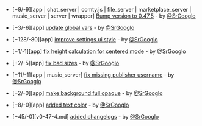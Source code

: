 * [+9/-9][app | chat_server | comty.js | file_server | marketplace_server | music_server | server | wrapper] [Bump version to 0.47.5](https://github.com/ragestudio/comty/commit/bfb665ee03c52c18166a6186a0767dc5658b88e7) - by [@SrGooglo](https://github.com/srgooglo)

* [+3/-6][app] [update global vars](https://github.com/ragestudio/comty/commit/f3f4c0460a89f346f0a312b476497e244ef13470) - by [@SrGooglo](https://github.com/srgooglo)

* [+128/-80][app] [improve settings ui style](https://github.com/ragestudio/comty/commit/1027d372056851d978d267072b33f09850f54788) - by [@SrGooglo](https://github.com/srgooglo)

* [+1/-1][app] [fix height calculation for centered mode](https://github.com/ragestudio/comty/commit/9504b404193a5e79687184d2b6555a3c21cbb90d) - by [@SrGooglo](https://github.com/srgooglo)

* [+2/-5][app] [fix bad sizes](https://github.com/ragestudio/comty/commit/8c3b095af5015234f80ee3d46a14e56ce6afe449) - by [@SrGooglo](https://github.com/srgooglo)

* [+11/-1][app | music_server] [fix missing publisher username](https://github.com/ragestudio/comty/commit/4fb8755c32d92ba1cb2729a4dcf1eb5db900bf24) - by [@SrGooglo](https://github.com/srgooglo)

* [+2/-0][app] [make background full opaque](https://github.com/ragestudio/comty/commit/f3a6dded5da7218ee777926e0ef4e0658f82fccc) - by [@SrGooglo](https://github.com/srgooglo)

* [+8/-0][app] [added text color](https://github.com/ragestudio/comty/commit/34b056301da278e66f7562ff321251b7679ee188) - by [@SrGooglo](https://github.com/srgooglo)

* [+45/-0][v0-47-4.md] [added changelogs](https://github.com/ragestudio/comty/commit/8e169a96d58f1ad67f820e3986c8bc9fe069e756) - by [@SrGooglo](https://github.com/srgooglo)